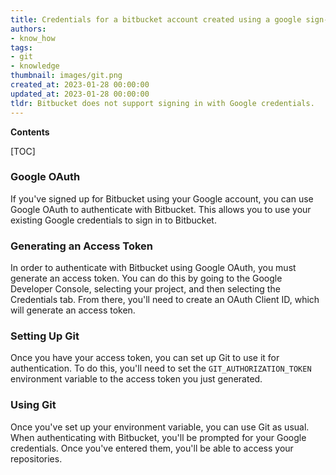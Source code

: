```yaml
---
title: Credentials for a bitbucket account created using a google sign-up
authors:
- know_how
tags:
- git
- knowledge
thumbnail: images/git.png
created_at: 2023-01-28 00:00:00
updated_at: 2023-01-28 00:00:00
tldr: Bitbucket does not support signing in with Google credentials.
---
```


**Contents**

[TOC]

### Google OAuth

If you've signed up for Bitbucket using your Google account, you can use Google OAuth to authenticate with Bitbucket. This allows you to use your existing Google credentials to sign in to Bitbucket.

### Generating an Access Token

In order to authenticate with Bitbucket using Google OAuth, you must generate an access token. You can do this by going to the Google Developer Console, selecting your project, and then selecting the Credentials tab. From there, you'll need to create an OAuth Client ID, which will generate an access token.

### Setting Up Git

Once you have your access token, you can set up Git to use it for authentication. To do this, you'll need to set the `GIT_AUTHORIZATION_TOKEN` environment variable to the access token you just generated.

### Using Git

Once you've set up your environment variable, you can use Git as usual. When authenticating with Bitbucket, you'll be prompted for your Google credentials. Once you've entered them, you'll be able to access your repositories.
